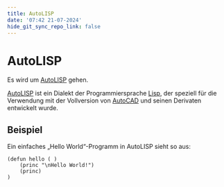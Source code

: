 ```yaml
---
title: AutoLISP
date: '07:42 21-07-2024'
hide_git_sync_repo_link: false
---
```


# AutoLISP

Es wird um [AutoLISP](https://en.wikipedia.org/wiki/AutoLISP) gehen. 

[AutoLISP](https://en.wikipedia.org/wiki/AutoLISP) ist ein Dialekt der Programmiersprache [Lisp](https://de.wikipedia.org/wiki/Lisp), der speziell für die Verwendung mit der Vollversion von [AutoCAD](https://de.wikipedia.org/wiki/AutoCAD) und seinen Derivaten entwickelt wurde.


## Beispiel

Ein einfaches „Hello World“-Programm in AutoLISP sieht so aus:

```Lisp
(defun hello ( )
    (princ "\nHello World!")
    (princ)
)
```